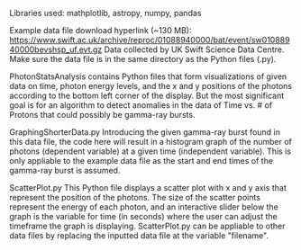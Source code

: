 Libraries used: mathplotlib, astropy, numpy, pandas

Example data file download hyperlink (~130 MB): https://www.swift.ac.uk/archive/reproc/01088940000/bat/event/sw01088940000bevshsp_uf.evt.gz
Data collected by UK Swift Science Data Centre. Make sure the data file is in the same directory as the Python files (.py).

PhotonStatsAnalysis contains Python files that form visualizations of  given data on time, photon energy levels, and the x and y positions of the photons according to the bottom left corner of the display. But the most significant goal is for an algorithm to detect anomalies in the data of Time vs. # of Protons that could possibly be gamma-ray bursts.

GraphingShorterData.py
Introducing the given gamma-ray burst found in this data file, the code here will result in a histogram graph of the number of photons (dependent variable) at a given time (independent variable). This is only appliable to the example data file as the start and end times of the gamma-ray burst is assumed.

ScatterPlot.py
This Python file displays a scatter plot with x and y axis that represent the position of the photons. The size of the scatter points represent the energy of each photon, and an interactive slider below the graph is the variable for time (in seconds) where the user can adjust the timeframe the graph is displaying. ScatterPlot.py can be appliable to other data files by replacing the inputted data file at the variable "filename".

